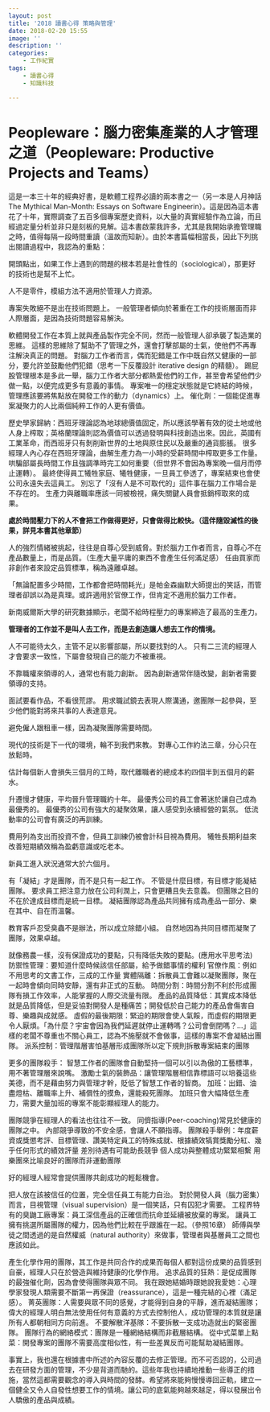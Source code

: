 ```yaml
---
layout: post
title: '2018 讀書心得 策略與管理'
date: 2018-02-20 15:55
image: ''
description: ''
categories:
    - 工作紀實
tags:
    - 讀書心得
    - 知識科技

---
```

# Peopleware：腦力密集產業的人才管理之道（Peopleware: Productive Projects and Teams）

這是一本三十年的經典好書，是軟體工程界必讀的兩本書之一（另一本是人月神話 The Mythical Man-Month: Essays on Software Engineerin）。這是因為這本書花了十年，實際調查了五百多個專案歷史資料，以大量的真實經驗作為立論，而且經過定量分析並非只是刻板的見解。這本書啟蒙我許多，尤其是我開始承擔管理職之時，值得每隔一段時間重讀（溫故而知新）。由於本書篇幅相當長，因此下列挑出閱讀過程中，我認為的重點：

開頭點出，如果工作上遇到的問題的根本若是社會性的（sociological），那更好的技術也是幫不上忙。

人不是零件，模組方法不適用於管理人力資源。

專案失敗絕不是出在技術問題上。
一般管理者傾向於著重在工作的技術層面而非人際層面，是因為技術問題容易解決。

軟體開發工作在本質上就與產品製作完全不同，然而一般管理人卻承襲了製造業的思維。
這樣的思維除了幫助不了管理之外，還會打擊部屬的士氣，使他們不再專注解決真正的問題。
對腦力工作者而言，偶而犯錯是工作中既自然又健康的一部分，要允許並鼓勵他們犯錯（思考一下反覆設計 iterative design 的精髓）。
踢屁股管理根本是多此一舉，腦力工作者大部分都熱愛他們的工作，甚至會希望他們少做一點，以便完成更多有意義的事情。
專案唯一的穩定狀態就是它終結的時候，管理應該要將焦點放在開發工作的動力（dynamics）上。
催化劑：一個能促進專案凝聚力的人比兩個純粹工作的人更有價值。

歷史學家歸納：西班牙理論認為地球總價值固定，所以應該學著有效的從土地或他人身上榨取；英格蘭理論則認為價值可以透過發明與科技創造出來。因此，英國有工業革命，而西班牙只有剝削新世界的土地與原住民以及嚴重的通貨膨脹。
很多經理人內心存在西班牙理論，曲解生產力為一小時的受薪時間中榨取更多工作量。哄騙部屬長時間工作且強調準時完工如何重要（但世界不會因為專案晚一個月而停止運轉）。
最終使得員工犧牲家庭、犧牲健康，一旦員工參透了，專案結束也會使公司永遠失去這員工。
別忘了「沒有人是不可取代的」這件事在腦力工作場合是不存在的。
生產力與離職率應該一同被檢視，痛失關鍵人員會抵銷榨取來的成果。

**處於時間壓力下的人不會把工作做得更好，只會做得比較快。（這伴隨毀滅性的後果，詳見本書其他章節）**

人的強烈情緒被挑起，往往是自尊心受到威脅。對於腦力工作者而言，自尊心不在產品數量上，而是品質。（生產大量平庸的東西不會產生任何滿足感）
任由買家而非創作者來設定品質標準，稱為遠離卓越。


「無論配置多少時間，工作都會把時間耗光」是帕金森幽默大師提出的笑話，而管理者卻誤以為是真理。或許適用於官僚工作，但肯定不適用於腦力工作者。

新南威爾斯大學的研究數據顯示，老闆不給時程壓力的專案締造了最高的生產力。

**管理者的工作並不是叫人去工作，而是去創造讓人想去工作的情境。**

人不可能待太久，主管不足以影響部屬，所以要找對的人。
只有二三流的經理人才會要求一致性，下屬會發現自己的能力不被重視。

不靠職權來領導的人，通常也有能力創新。
因為創新通常伴隨改變，創新者需要領導的支持。

面試要看作品，不看很荒謬。
用求職試鏡去表現人際溝通，邀團隊一起參與，至少他們能對將來共事的人表達意見。

避免僱人跟租車一樣，因為凝聚團隊需要時間。

現代的技術是下一代的環境，輪不到我們來教。
對專心工作約法三章，分心只在放鬆時。

估計每個新人會損失三個月的工時，取代離職者的總成本約四個半到五個月的薪水。

升遷慢才健康，平均晉升管理職約十年。
最優秀公司的員工會著迷於讓自己成為最優秀的。
最優秀的公司有強大的凝聚效果，讓人感受到永續經營的氣氛。
低流動率的公司會有廣泛的再訓練。

費用列為支出而投資不會，但員工訓練仍被會計科目視為費用。
犧牲長期利益來改善短期績效稱為盈虧意識或吃老本。

新員工進入狀況通常大於六個月。

有「凝結」才是團隊，而不是只有一起工作。
不管是什麼目標，有目標才能凝結團隊。
要求員工把注意力放在公司利潤上，只會更糟且失去意義。
但團隊之目的不在於達成目標而是統一目標。
凝結團隊認為產品共同擁有成為產品一部分、樂在其中、自在而溫馨。

教育客戶忍受臭蟲不是辦法，所以成立除錯小組。
自然地因為共同目標而凝聚了團隊，效果卓越。

就像務農一樣，沒有保證成功的要點，只有降低失敗的要點。(應用水平思考法)
防禦性管理：要知道什麼時候該信任部屬，給予做錯事情的權利
官僚作風：例如不用思考的文書工作，三成的工作量
實體隔離：拆散員工會難以凝聚團隊，聚在一起時會傾向同時安靜，還有非正式的互動。
時間分割：時間分割不利於形成團隊有損工作效率，人能掌握的人際交流量有限。
產品的品質降低：其實成本降低就是品質降低，但是妥協對開發人是種痛苦；開發低於自己能力的產品會傷害自尊、樂趣與成就感。
虛假的最後期限：緊迫的期限會使人氣餒，而虛假的期限更令人厭煩。「為什麼？宇宙會因為我們延遲就停止運轉嗎？公司會倒閉嗎？…」這樣的老闆不尊重也不關心員工，認為不施壓就不會做事，這樣的專案不會凝結出團隊。
派系控制：管理階層害怕基層形成團隊所以定下規則拆散專案結束的團隊

更多的團隊殺手：
智慧工作者的團隊會自動堅持一個可以引以為傲的工藝標準，用不著管理層來說嘴。
激勵士氣的裝飾品：讓管理階層相信靠標語可以培養這些美德，而不是藉由努力與管理才幹，貶低了智慧工作者的智商。
加班：出錯、油盡燈枯、離職率上升、補償性的摸魚，還能殺死團隊。
加班只會大幅降低生產力，需要大量加班的專案不能彰顯經理人的能力。

團隊競爭在經理人的看法也往往不一致。
同儕指導(Peer-coaching)常見於健康的團隊之中。
內部競爭導致的不安全感，會讓人不願指導。
團隊殺手舉例：年度薪資或獎懲考評、目標管理、讚美特定員工的特殊成就、根據績效犒賞獎勵分紅、幾乎任何形式的績效評量
差別待遇有可能助長競爭
個人成功與整體成功緊緊相繫
用樂團來比喻良好的團隊而非運動團隊

好的經理人經常會提供團隊共創成功的輕鬆機會。

把人放在該被信任的位置，完全信任員工有能力自治。
對於開發人員（腦力密集）而言，目視管理（visual supervision）是一個笑話，只有囚犯才需要。
工程界特有的臭鼬工廠專案：員工深信產品的正確信而抗命並延續被放棄的專案。
讓員工擁有挑選所屬團隊的權力，因為他們比較在乎跟誰在一起。（參照16章）
師傅與學徒之間透過的是自然權威（natural authority）來做事，管理者與基層員工之間也應該如此。

產生化學作用的團隊，其工作是共同合作的成果而每個人都對這份成果的品質感到自豪，經理人只在於營造與維持健康的化學作用。
追求品質的狂熱：是促成團隊的最強催化劑，因為會使得團隊與眾不同。
我在跟她結婚時跟她說我愛她：心理學家發現人類需要不斷第一再保證（reassurance），這是一種完結的心裡（滿足感）。
菁英團隊：人需要與眾不同的感覺，才能得到自身的平靜，進而凝結團隊；偉大的經理人明白無法使用任何有意義的方式去控制他人，成功管理的本質就是讓所有人都朝相同方向前進。
不要解散洋基隊：不要拆散一支成功造就出的緊密團隊。
團隊行為的網絡模式：團隊是一種網絡結構而非截層結構。
從中式菜單上點菜：開發專案的團隊不需要高度相似性，有一些差異反而可能幫助凝結團隊。

事實上，我也還在根據書中所述的內容反覆的去修正管理。而不可否認的，公司過去在研發方面的管理，不少是背道而馳的。這些年我也持續地推動一些導正的措施，當然這都需要觀念的導入與時間的發酵。希望將來能夠慢慢導回正軌，建立一個健全又令人自發性想要工作的情境。讓公司的底氣能夠越來越足，得以發展出令人驕傲的產品與成績。
